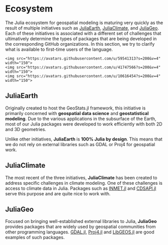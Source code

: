 # Ecosystem

The Julia ecosystem for geospatial modeling is maturing very quickly
as the result of multiple initiatives such as
[JuliaEarth](https://github.com/JuliaEarth),
[JuliaClimate](https://github.com/JuliaClimate),
and [JuliaGeo](https://github.com/JuliaGeo). Each of these initiatives
is associated with a different set of challenges that ultimatively determine
the types of packages that are being developed in the corresponding GitHub
organizations. In this section, we try to clarify what is available to
first-time users of the language.

```@raw html
<img src="https://avatars.githubusercontent.com/u/59541313?s=200&v=4" width="150">
<img src="https://avatars.githubusercontent.com/u/41747566?s=200&v=4" width="150">
<img src="https://avatars.githubusercontent.com/u/10616454?s=200&v=4" width="150">
```

## JuliaEarth

Originally created to host the GeoStats.jl framework, this initiative is primarily
concerned with **geospatial data science** and **geostatistical modeling**.
Due to the various applications in the subsurface of the Earth, most of our
Julia packages were developed to work efficiently with both 2D and 3D geometries.

Unlike other initiatives, **JuliaEarth** is **100% Julia by design**. This means
that we do not rely on external libraries such as GDAL or Proj4 for geospatial
work.

## JuliaClimate

The most recent of the three initiatives, **JuliaClimate** has been created
to address specific challenges in climate modeling. One of these challenges
is access to climate data in Julia. Packages such as
[INMET.jl](https://github.com/JuliaClimate/INMET.jl) and
[CDSAPI.jl](https://github.com/JuliaClimate/CDSAPI.jl)
serve this purpose and are quite nice to work with.

## JuliaGeo

Focused on bringing well-established external libraries to Julia,
**JuliaGeo** provides packages that are widely used by geospatial
communities from other programming languages.
[GDAL.jl](https://github.com/JuliaGeo/GDAL.jl),
[Proj4.jl](https://github.com/JuliaGeo/Proj4.jl) and
[LibGEOS.jl](https://github.com/JuliaGeo/LibGEOS.jl)
are good examples of such packages.
